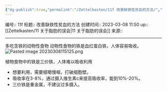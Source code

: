 ```yaml
---
{"dg-publish":true,"permalink":"/Zettelkasten/11f 改善缺铁性贫血的方法/","dgPassFrontmatter":true}
---
```


编号:: 11f
标题:: 改善缺铁性贫血的方法
创建时间:: 2023-03-08 11:50
up:: [[Zettelkasten/11 关于脂肪的误会\|11 关于脂肪的误会]]
来源:: 

---
多吃含铁的动物性食物
动物性食物的铁是血红蛋白铁，人体容易吸收。
![Pasted image 20230308115125.png](/img/user/attachment/Pasted%20image%2020230308115125.png)

植物食物中的铁是三价铁，人体难以吸收利用
- 想要利用，需要细嚼慢咽，打破细胞壁。
- 吸收率在3-8%，通过摄入维生素c来提高吸收率，能到10%-20%。
- 三价铁是重金属，不建议过多摄入。